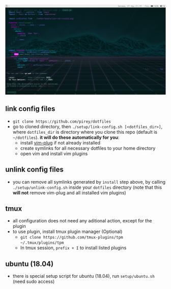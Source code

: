 ![](https://raw.githubusercontent.com/pirey/dotfiles/master/scrot/scrot.png)

## link config files
+ `git clone https://github.com/pirey/dotfiles`
+ go to cloned directory, then `./setup/link-config.sh [<dotfiles_dir>]`, where `dotfiles_dir` is directory where you clone this repo (default is `~/dotfiles`). **it will do these automatically for you**:
    - install [vim-plug](https://github.com/junegunn/vim-plug) if not already installed
    - create symlinks for all necessary dotfiles to your home directory
    - open vim and install vim plugins

## unlink config files
+ you can remove all symlinks generated by `install` step above, by calling `./setup/unlink-config.sh` inside your `dotfiles` directory (note that this **will not** remove vim-plug and all installed vim plugins)

## tmux
+ all configuration does not need any aditional action, except for the plugin
+ to use plugin, install tmux plugin manager (Optional)
    - `git clone https://github.com/tmux-plugins/tpm ~/.tmux/plugins/tpm`
    - In tmux session, `prefix + I` to install listed plugins


## ubuntu (18.04)
+ there is special setup script for ubuntu (18.04), run `setup/ubuntu.sh` (need sudo access)
